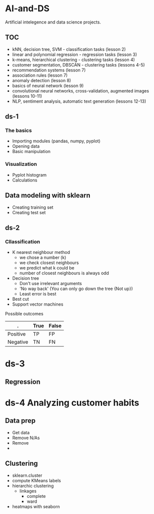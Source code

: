 # AI-and-DS
Artificial intelegence and data science projects.
## TOC
* kNN, decision tree, SVM - classification tasks (lesson 2)
* linear and polynomial regression - regression tasks (lesson 3)
* k-means, hierarchical clustering - clustering tasks (lesson 4)
* customer segmentation, DBSCAN - clustering tasks (lessons 4-5)
* recommendation systems (lesson 7)
* association rules (lesson 7)
* anomaly detection (lesson 8)
* basics of neural network (lesson 9)
* convolutional neural networks, cross-validation, augmented images (lessons 10-11)
* NLP, sentiment analysis, automatic text generation (lessons 12-13)
## ds-1
### The basics
* Importing modules (pandas, numpy, pyplot)
* Opening data
* Basic manipulation
### Visualization
* Pyplot histogram
* Calculations
## Data modeling with sklearn
* Creating training set
* Creating test set
## ds-2
### Cllassification
* K nearest neighbour method
  - we chose a number (k)
  - we check closest neighbours
  - we predict what k could be
  - number of closest neighbours is always odd
* Decision tree
  - Don't use irrelevant arguments
  - 'No way back' (You can only go down the tree {Not up})
  - Least error is best
* Best cut
* Support vector machines

Possible outcomes

| .        | True | False |
|----------|------|-------|
| Positive | TP   | FP    |
| Negative | TN   | FN    |

# ds-3
## Regression
# ds-4 Analyzing customer habits
## Data prep
* Get data
* Remove N/As
* Remove 
* 

## Clustering
 * sklearn.cluster
 * compute KMeans labels
 * hierarchic clustering
   * linkages
     * complete
     * ward
 * heatmaps with seaborn